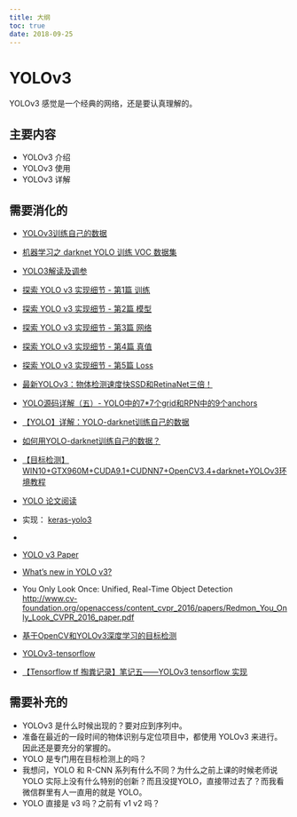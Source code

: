 ```yaml
---
title: 大纲
toc: true
date: 2018-09-25
---
```

# YOLOv3

YOLOv3 感觉是一个经典的网络，还是要认真理解的。


## 主要内容

- YOLOv3 介绍
- YOLOv3 使用
- YOLOv3 详解


## 需要消化的


- [YOLOv3训练自己的数据](https://blog.csdn.net/dcrmg/article/details/81296520)

- [机器学习之 darknet YOLO 训练 VOC 数据集](https://blog.liebes.top/2018/01/30/ML-darknet-1/index.html)


- [YOLO3解读及调参](https://nanfei.ink/2018/04/15/YOLOv3%E8%A7%A3%E8%AF%BB%E5%8F%8A%E8%B0%83%E5%8F%82/)

- [探索 YOLO v3 实现细节 - 第1篇 训练](https://mp.weixin.qq.com/s/T9LshbXoervdJDBuP564dQ)
- [探索 YOLO v3 实现细节 - 第2篇 模型](https://mp.weixin.qq.com/s/N79S9Qf1OgKsQ0VU5QvuHg)
- [探索 YOLO v3 实现细节 - 第3篇 网络](https://mp.weixin.qq.com/s/hC4P7iRGv5JSvvPe-ri_8g)
- [探索 YOLO v3 实现细节 - 第4篇 真值](https://mp.weixin.qq.com/s/5Sj7QadfVvx-5W9Cr4d3Yw)
- [探索 YOLO v3 实现细节 - 第5篇 Loss](https://mp.weixin.qq.com/s/4L9E4WGSh0hzlD303036bQ)


- [最新YOLOv3：物体检测速度快SSD和RetinaNet三倍！](https://zhuanlan.zhihu.com/p/34997279?utm_source=com.daimajia.gold&utm_medium=social)

- [YOLO源码详解（五）- YOLO中的7*7个grid和RPN中的9个anchors](https://blog.csdn.net/u014540717/article/details/53522083)


- [【YOLO】详解：YOLO-darknet训练自己的数据](https://blog.csdn.net/Jinlong_Xu/article/details/75577007)

- [如何用YOLO-darknet训练自己的数据？](https://www.zhihu.com/question/52964497)

- [【目标检测】WIN10+GTX960M+CUDA9.1+CUDNN7+OpenCV3.4+darknet+YOLOv3环境教程](https://blog.csdn.net/teavamc/article/details/80182854)

- [YOLO 论文阅读](https://xmfbit.github.io/2017/02/04/yolo-paper/)

- 实现： [keras-yolo3](https://github.com/qqwweee/keras-yolo3)

- [](http://pjreddie.com/media/files/papers/yolo.pdf)
- [YOLO v3 Paper](https://arxiv.org/abs/1804.02767)
- [What’s new in YOLO v3?](https://towardsdatascience.com/yolo-v3-object-detection-53fb7d3bfe6b)

- You Only Look Once: Unified, Real-Time Object Detection http://www.cv-foundation.org/openaccess/content_cvpr_2016/papers/Redmon_You_Only_Look_CVPR_2016_paper.pdf



- [基于OpenCV和YOLOv3深度学习的目标检测](https://blog.csdn.net/qq_27158179/article/details/81915740?utm_source=blogxgwz2)


- [YOLOv3-tensorflow](https://github.com/maiminh1996/YOLOv3-tensorflow)
- [【Tensorflow tf 掏粪记录】笔记五——YOLOv3 tensorflow 实现](https://blog.csdn.net/IronMastiff/article/details/79940118)

## 需要补充的

- YOLOv3 是什么时候出现的？要对应到序列中。
- 准备在最近的一段时间的物体识别与定位项目中，都使用 YOLOv3 来进行。因此还是要充分的掌握的。
- YOLO 是专门用在目标检测上的吗？
- 我想问，YOLO 和 R-CNN 系列有什么不同？为什么之前上课的时候老师说 YOLO 实际上没有什么特别的创新？而且没提YOLO，直接带过去了？而我看微信群里有人一直用的就是 YOLO。
- YOLO 直接是 v3 吗？之前有 v1 v2 吗？
